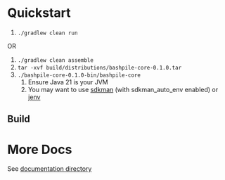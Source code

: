 # Quickstart

1. `./gradlew clean run`

OR

1. `./gradlew clean assemble`
2. `tar -xvf build/distributions/bashpile-core-0.1.0.tar`
3. `./bashpile-core-0.1.0-bin/bashpile-core`
   1. Ensure Java 21 is your JVM
   2. You may want to use [sdkman](https://sdkman.io/) (with sdkman_auto_env enabled) or [jenv](https://github.com/jenv/jenv)

## Build

# More Docs

See [documentation directory](documentation/README.md)